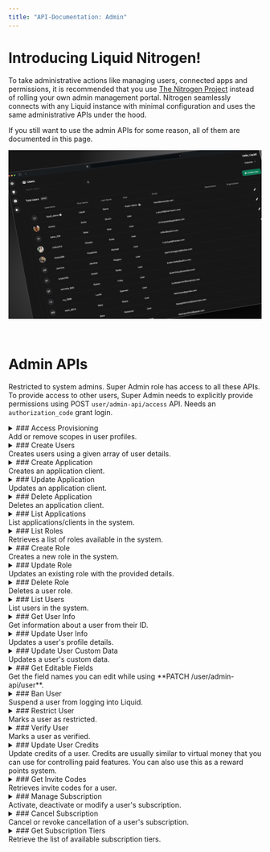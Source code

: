 ```yaml
---
title: "API-Documentation: Admin"
---
```


# Introducing Liquid Nitrogen!

To take administrative actions like managing users, connected apps and permissions, it is recommended that you use [The Nitrogen Project](https://github.com/shrihari-prakash/nitrogen) instead of rolling your own admin management portal. Nitrogen seamlessly connects with any Liquid instance with minimal configuration and uses the same administrative APIs under the hood.

If you still want to use the admin APIs for some reason, all of them are documented in this page.

![Liquid Nitrogen](https://github.com/shrihari-prakash/nitrogen/raw/main/images/banner.png)

 

# Admin APIs

Restricted to system admins. Super Admin role has access to all these APIs. To provide access to other users, Super Admin needs to explicitly provide permissions using POST `user/admin-api/access` API. Needs an `authorization_code` grant login.

<details>
<summary>
### Access Provisioning
<br/>
Add or remove scopes in user profiles.
</summary>

#### Authentication

Requires delegated authentication.

#### Scope

`admin:profile:access:write` (or) role = `super_admin`

#### Before You Start

Read more about access control [here](/Understanding-Access-Control-and-Integrating-with-Other-Microservices).

#### URL

**POST /user/admin-api/access**

#### Request Body

| Parameter  | Type                      | Description                                                                                                                            | Required / Optional |
| ---------- | ------------------------- | -------------------------------------------------------------------------------------------------------------------------------------- | ------------------- |
| targets    | array                     | Array of user IDs.                                                                                                                     | Required            |
| targetType | enum(`user`, `client`)    | Type of target.                                                                                                                        | Required            |
| scope      | array                     | Array of scope names. See full list [here](https://github.com/shrihari-prakash/liquid/blob/main/src/service/scope-manager/scopes.json) | Required            |
| operation  | enum(`set`, `add`, `del`) | Specifies the type of modification.                                                                                                    | Required            |

#### Request Sample (JSON)

```json
{
  "targets": ["507f1f77bcf86cd799439011"],
  "targetType": "user",
  "scope": ["admin:profile:read", "admin:profile:write"],
  "operation": "set"
}
```

#### Response Parameters

| Parameter | Type    | Description |
| --------- | ------- | ----------- |
| ok        | integer | 0 or 1      |

#### Response Sample

```json
{
  "ok": 1
}
```

</details>

<details>
<summary>
### Create Users
<br/>
Creates users using a given array of user details.
</summary>

#### Authentication

Requires delegated authentication.

#### Scope

`admin:profile:create:write`

#### URL

**POST /user/admin-api/create**

#### Request Body (Array Skeleton)

| Parameter        | Type   | Description                                                                                          | Required / Optional |
| ---------------- | ------ | ---------------------------------------------------------------------------------------------------- | ------------------- |
| username         | string | Username for the user. Contains text, numbers and \_ and at least 8 letters                          | Required            |
| firstName        | string | First name of the user.                                                                              | Required            |
| lastName         | string | Last name of the user.                                                                               | Required            |
| email            | string | Email address of the user.                                                                           | Required            |
| password         | string | Password for the user.                                                                               | Required            |
| role             | string | Role of the user. Target role be ranked less than the user calling the API or must be a super admin. | Optional            |
| phoneCountryCode | string | Valid country code.                                                                                  | Optional            |
| phone            | string | Phone number of the user.                                                                            | Optional            |

#### Request Sample (JSON)

```json
[
  {
    "username": "john_doe",
    "firstName": "John",
    "lastName": "Doe",
    "role": "user",
    "phoneCountryCode": "+00",
    "phone": "0000000000",
    "email": "user@example.com",
    "password": "$uper&ecurePassw0rd"
  }
]
```

#### Response Parameters

| Parameter     | Type    | Description              |
| ------------- | ------- | ------------------------ |
| ok            | integer | 0 or 1                   |
| insertedCount | integer | Number of users created. |

#### Response Sample

```json
{
  "ok": 1,
  "insertedCount": 1
}
```

</details>

<details>
<summary>
### Create Application
<br/>
Creates an application client.
</summary>

#### Authentication

Requires delegated authentication.

#### Scope

- `admin:system:internal-client:write`
- `admin:system:external-client:write`

#### URL

**POST /client/admin-api/create**

#### Request Body (Array Skeleton)

| Parameter    | Type                                                                         | Description                              | Required / Optional |
| ------------ | ---------------------------------------------------------------------------- | ---------------------------------------- | ------------------- |
| id           | string                                                                       | ID of the client.                        | Required            |
| grants       | array[enum(client_credentials, authorization_code, refresh_token, password)] | Grants allowed for the client            | Required            |
| redirectUris | array                                                                        | Redirect URIs authorized for the client. | Required            |
| secret       | string                                                                       | The client secret.                       | Required            |
| role         | enum(internal_client, external_client)                                       | Role of the client.                      | Required            |
| scope        | array                                                                        | Array of scope                           | Required            |
| displayName  | string                                                                       | Display name of the client.              | Required            |

#### Request Sample (JSON)

```json
[
  {
    "id": "external_client",
    "grants": ["client_credentials"],
    "redirectUris": ["https://redirect.uri"],
    "secret": "super-secure-client-secret",
    "role": "external_client",
    "scope": ["client:profile:read", "client:social:all"],
    "displayName": "My External Client"
  }
]
```

#### Response Parameters

| Parameter | Type    | Description |
| --------- | ------- | ----------- |
| ok        | integer | 0 or 1      |

#### Response Sample

```json
{
  "ok": 1
}
```

</details>

<details>
<summary>
### Update Application
<br/>
Updates an application client.
</summary>

#### Authentication

Requires delegated authentication.

#### Scope

- `admin:system:internal-client:write`
- `admin:system:external-client:write`

#### URL

**PATCH /client/admin-api/update**

#### Request Body

| Parameter    | Type                                                                         | Description                              | Required / Optional |
| ------------ | ---------------------------------------------------------------------------- | ---------------------------------------- | ------------------- |
| target       | string                                                                       | DBID of the client.                      | Required            |
| id           | string                                                                       | ID of the client.                        | Required            |
| grants       | array[enum(client_credentials, authorization_code, refresh_token, password)] | Grants allowed for the client            | Required            |
| redirectUris | array                                                                        | Redirect URIs authorized for the client. | Required            |
| secret       | string                                                                       | The client secret.                       | Required            |
| role         | enum(internal_client, external_client)                                       | Role of the client.                      | Required            |
| scope        | array                                                                        | Array of scope                           | Required            |
| displayName  | string                                                                       | Display name of the client.              | Required            |

#### Request Sample (JSON)

```json
{
  "target: "507f1f77bcf86cd799439011"
  "id": "external_client",
  "grants": ["client_credentials"],
  "redirectUris": ["https://redirect.uri"],
  "secret": "super-secure-client-secret",
  "role": "external_client",
  "scope": ["client:profile:read", "client:social:all"],
  "displayName": "My External Client"
}
```

#### Response Parameters

| Parameter | Type    | Description |
| --------- | ------- | ----------- |
| ok        | integer | 0 or 1      |

#### Response Sample

```json
{
  "ok": 1
}
```

</details>

<details>
<summary>
### Delete Application
<br/>
Deletes an application client.
</summary>

#### Authentication

Requires delegated authentication.

#### Scope

- `admin:system:internal-client:delete`
- `admin:system:external-client:delete`

#### URL

**DELETE /client/admin-api/delete**

#### Request Body

| Parameter | Type   | Description         | Required / Optional |
| --------- | ------ | ------------------- | ------------------- |
| target    | string | DBID of the client. | Required            |

#### Request Sample (JSON)

```json
{
  "target": "507f1f77bcf86cd799439011"
}
```

#### Response Parameters

| Parameter | Type    | Description |
| --------- | ------- | ----------- |
| ok        | integer | 0 or 1      |

#### Response Sample

```json
{
  "ok": 1
}
```

</details>

<details>
<summary>
### List Applications
<br/>
List applications/clients in the system.
</summary>

#### Authentication

Requires delegated authentication.

#### Scope

`admin:system:client:read`

#### URL

**GET /client/admin-api/list**

#### Query Parameters

| Parameter | Type    | Description                                      | Required / Optional |
| --------- | ------- | ------------------------------------------------ | ------------------- |
| limit     | integer | Records per page                                 | Optional            |
| offset    | integer | `_id` field of last record in the previous page. | Optional            |

#### Response Data Parameters

| Parameter    | Type  | Description            |
| ------------ | ----- | ---------------------- |
| applications | array | Array of applications. |

#### Response Sample

```json
{
  "ok": 1,
  "data": [
    {
      "id": "external_client",
      "grants": ["client_credentials"],
      "redirectUris": ["https://redirect.uri"],
      "secret": "super-secure-client-secret",
      "role": "external_client",
      "scope": ["client:profile:read", "client:social:all"],
      "displayName": "My External Client"
    }
  ]
}
```

</details>

<details>
<summary>
### List Roles
<br/>
Retrieves a list of roles available in the system.
</summary>

#### Authentication

Requires delegated authentication.

#### Scope

`delegated:roles:read`

#### URL

**GET /roles/list**

#### Response Parameters

| Parameter | Type  | Description            |
| --------- | ----- | ---------------------- |
| roles     | array | Array of role objects. |

#### Response Sample

```json
{
  "roles": [
    {
      "id": "role1",
      "displayName": "Role 1",
      "ranking": 1,
      "description": "This is a description"
      "system": true
    },
    {
      "id": "role2",
      "displayName": "Role 2",
      "ranking": 2,
      "description": "This is another description"
      "system": true
    }
  ]
}
```

#### Error Responses

| Error Code    | Description                        |
| ------------- | ---------------------------------- |
| InternalError | An internal server error occurred. |

#### Error Response Sample

**InternalError**

```json
{
  "error": "Internal server error"
}
```

</details>

<details>
<summary>
### Create Role
<br/>
Creates a new role in the system.
</summary>

#### Authentication

Requires delegated authentication.

#### Scope

`admin:roles:write`

#### URL

**POST /roles/admin-api/create**

#### Request Body

| Parameter   | Type   | Description                                                                                                            | Required / Optional |
| ----------- | ------ | ---------------------------------------------------------------------------------------------------------------------- | ------------------- |
| id          | string | Unique identifier for the role. Must be alphanumeric and can include underscores. Length between 1 and 128 characters. | Required            |
| displayName | string | Display name for the role. Length between 1 and 128 characters.                                                        | Required            |
| ranking     | number | Ranking for the role. Must be an integer greater than or equal to 1. Lower the number, higher the ranking              | Required            |
| description | string | Optional description for the role. Length between 1 and 512 characters.                                                | Optional            |

#### Request Sample (JSON)

```json
{
  "id": "example_role",
  "displayName": "Example Role",
  "ranking": 1,
  "description": "This is an example role."
}
```

#### Response Parameters

| Parameter | Type   | Description             |
| --------- | ------ | ----------------------- |
| role      | object | The newly created role. |

#### Response Sample

```json
{
  "role": {
    "id": "example_role",
    "displayName": "Example Role",
    "ranking": 1,
    "description": "This is an example role."
  }
}
```

#### Error Responses

| Error Code        | Description                        |
| ----------------- | ---------------------------------- |
| DuplicateResource | The role ID already exists.        |
| InternalError     | An internal server error occurred. |

#### Error Response Samples

**DuplicateResource**

```json
{
  "error": "Resource already exists."
}
```

**InternalError**

```json
{
  "error": "An internal server error occurred."
}
```

</details>

<details>
<summary>
### Update Role
<br/>
Updates an existing role with the provided details.
</summary>

#### Authentication

Requires delegated authentication.

#### Scope

`admin:roles:write`

#### URL

**PATCH /roles/admin-api/update**

#### Request Body

| Parameter   | Type   | Description                                                                                                        | Required / Optional |
| ----------- | ------ | ------------------------------------------------------------------------------------------------------------------ | ------------------- |
| target      | string | The ID of the role to update.                                                                                      | Required            |
| displayName | string | The new display name for the role. Length between 1 and 128 characters.                                            | Optional            |
| ranking     | number | The new ranking for the role. Must be an integer greater than or equal to 1. Lower the number, higher the ranking. | Optional            |
| description | string | The new description for the role. Length between 1 and 512 characters.                                             | Optional            |

#### Request Sample (JSON)

```json
{
  "target": "example_role",
  "displayName": "Updated Role",
  "ranking": 2,
  "description": "This is an updated description for the role."
}
```

#### Response Parameters

| Parameter | Type   | Description             |
| --------- | ------ | ----------------------- |
| role      | object | The updated role object |

#### Response Sample

```json
{
  "role": {
    "id": "example_role",
    "displayName": "Updated Role",
    "ranking": 2,
    "description": "This is an updated description for the role."
  }
}
```

#### Error Responses

| Error Code       | Description                        |
| ---------------- | ---------------------------------- |
| SystemRoleUpdate | System roles cannot be updated.    |
| NotFound         | Role not found.                    |
| InternalError    | An internal server error occurred. |

#### Error Response Samples

**SystemRoleUpdate**

```json
{
  "message": "System roles cannot be updated."
}
```

**NotFound**

```json
{
  "message": "Role not found."
}
```

**InternalError**

```json
{
  "message": "Internal server error."
}
```

</details>

<details>
<summary>
### Delete Role
<br/>
Deletes a user role.
</summary>

#### Authentication

Requires delegated authentication.

#### Scope

`admin:roles:delete`

#### URL

**DELETE /roles/admin-api/delete**

#### Request Body

| Parameter | Type   | Description                   | Required / Optional |
| --------- | ------ | ----------------------------- | ------------------- |
| target    | string | The ID of the role to delete. | Required            |

#### Request Sample (JSON)

```json
{
  "target": "roleId"
}
```

#### Response Parameters

| Parameter | Type    | Description |
| --------- | ------- | ----------- |
| ok        | integer | 0 or 1      |

#### Response Sample

```json
{
  "ok": 1
}
```

#### Error Responses

| Error Code       | Description                                      |
| ---------------- | ------------------------------------------------ |
| SystemRoleDelete | The role is a system role and cannot be deleted. |
| InternalError    | An internal server error occurred.               |

#### Error Response Samples

**SystemRoleDelete**

```json
{
  "error": "The role is a system role and cannot be deleted."
}
```

**InternalError**

```json
{
  "error": "An internal server error occurred."
}
```

</details>

<details>
<summary>
### List Users
<br/>
List users in the system.
</summary>

#### Authentication

Requires delegated authentication.

#### Scope

`admin:profile:read`

#### URL

**GET /user/admin-api/list**

#### Query Parameters

| Parameter | Type    | Description                                      | Required / Optional |
| --------- | ------- | ------------------------------------------------ | ------------------- |
| limit     | integer | Records per page                                 | Optional            |
| offset    | integer | `_id` field of last record in the previous page. | Optional            |

#### Response Data Parameters

| Parameter | Type  | Description     |
| --------- | ----- | --------------- |
| users     | array | Array of users. |

#### Response Sample

```json
{
  "ok": 1,
  "data": {
    "users": [
      {
        "_id": "507f1f77bcf86cd799439011",
        "firstName": "John",
        "middleName": null,
        "lastName": "Doe",
        "gender": "male",
        "username": "john_doe",
        "role": "user",
        "bio": "Grab a straw, because you suck.",
        "designation": "Software Engineer",
        "profilePictureUrl": "https://image.com/url",
        "pronouns": "he/him",
        "verified": true,
        "verifiedDate": "2023-09-09T13:45:52.505Z",
        "customLink": "https://custom.link",
        "followingCount": 250,
        "followerCount": 1058,
        "isPrivate": true,
        "isSubscribed": true,
        "subscriptionTier": "basic",
        "subscriptionExpiry": "2023-09-09T13:45:52.505Z",
        "isBanned": false,
        "isRestricted": false,
        "email": "john.doe@example.com",
        "phone": "0000000000",
        "customData": {}
      }
    ]
  }
}
```

</details>

<details>
<summary>
### Get User Info
<br/>
Get information about a user from their ID.
</summary>

#### Authentication

Requires delegated authentication.

#### Scope

`admin:profile:read`

#### URL

**POST /user/admin-api/retrieve-user-info**

#### Request Body

| Parameter | Type                                  | Description                 | Required / Optional |
| --------- | ------------------------------------- | --------------------------- | ------------------- |
| targets   | string                                | Array of user IDs or emails | Required            |
| field     | boolean (\_id, email, sanitizedEmail) |                             | Optional            |

#### Response Data Parameters

| Parameter | Type  | Description     |
| --------- | ----- | --------------- |
| users     | array | Array of users. |

#### Response Sample

```json
{
  "ok": 1,
  "data": {
    "users": [
      {
        "_id": "507f1f77bcf86cd799439011",
        "firstName": "John",
        "middleName": null,
        "lastName": "Doe",
        "gender": "male",
        "username": "john_doe",
        "role": "user",
        "bio": "Grab a straw, because you suck.",
        "designation": "Software Engineer",
        "profilePictureUrl": "https://image.com/url",
        "pronouns": "he/him",
        "verified": true,
        "verifiedDate": "2023-09-09T13:45:52.505Z",
        "customLink": "https://custom.link",
        "followingCount": 250,
        "followerCount": 1058,
        "isPrivate": true,
        "isSubscribed": true,
        "subscriptionTier": "basic",
        "subscriptionExpiry": "2023-09-09T13:45:52.505Z",
        "isBanned": false,
        "isRestricted": false,
        "email": "john.doe@example.com",
        "phone": "0000000000",
        "customData": {}
      }
    ]
  }
}
```

</details>

<details>
<summary>
### Update User Info
<br/>
Updates a user's profile details.
</summary>

#### Authentication

Requires delegated authentication.

#### Scope

- `admin:profile:write`
- `admin:profile:sensitive:extreme:write`
- `admin:profile:sensitive:high:write`
- `admin:profile:sensitive:medium:write`
- `admin:profile:sensitive:low:write`

#### Before You Start

Read about editing users [here](/fields-and-attributes/All-Fields#updating-fields)

#### URL

**PATCH /user/admin-api/update**

#### Request Body

| Parameter        | Type   | Description                                                                 | Required / Optional |
| ---------------- | ------ | --------------------------------------------------------------------------- | ------------------- |
| target           | string | `_id` of the user.                                                          | Optional            |
| username         | string | Username for the user. Contains text, numbers and \_ and at least 8 letters | Optional            |
| firstName        | string | First name of the user.                                                     | Optional            |
| lastName         | string | Last name of the user.                                                      | Optional            |
| email            | string | Email address of the user.                                                  | Optional            |
| password         | string | Password for the user.                                                      | Optional            |
| role             | string | Role of the user.                                                           | Optional            |
| phoneCountryCode | string | Valid country code.                                                         | Optional            |
| phone            | string | Phone number of the user.                                                   | Optional            |

#### Request Sample (JSON)

```json
[
  {
    "username": "john_doe",
    "firstName": "John",
    "lastName": "Doe",
    "role": "user",
    "phoneCountryCode": "+00",
    "phone": "0000000000",
    "email": "user@example.com",
    "password": "$uper&ecurePassw0rd"
  }
]
```

#### Response Parameters

| Parameter | Type    | Description |
| --------- | ------- | ----------- |
| ok        | integer | 0 or 1      |

#### Response Sample

```json
{
  "ok": 1
}
```

</details>

<details>
<summary>
### Update User Custom Data
<br/>
Updates a user's custom data.
</summary>

#### Authentication

Requires delegated authentication.

#### Scope

`admin:profile:custom-data:write`

#### Before You Start

Read about custom data [here](/fields-and-attributes/Custom-Data)

#### URL

**PUT /user/admin-api/custom-data**

#### Request Body

| Parameter  | Type   | Description        | Required / Optional |
| ---------- | ------ | ------------------ | ------------------- |
| target     | string | `_id` of the user. | Required            |
| customData | object | JSON data object   | Required            |

#### Request Sample (JSON)

```json
{
  "target": "507f1f77bcf86cd799439011",
  "customData": {
    "themePreference": "dark",
    "nestedKey": {
      "integer": 1
    }
  }
}
```

#### Response Parameters

| Parameter | Type    | Description |
| --------- | ------- | ----------- |
| ok        | integer | 0 or 1      |

#### Response Sample

```json
{
  "ok": 1
}
```

</details>

<details>
<summary>
### Get Editable Fields
<br/>
Get the field names you can edit while using **PATCH /user/admin-api/user**.
</summary>

#### Authentication

Requires delegated authentication.

#### Scope

`admin:configuration:read`

#### URL

**POST /user/admin-api/create**

#### Request Body

| Parameter      | Type  | Description                                            |
| -------------- | ----- | ------------------------------------------------------ |
| editableFields | array | Array of fields that are editable by the current user. |

#### Response Sample

```json
{
  "data": {
    "editableFields": ["string"]
  }
}
```

</details>

<details>
<summary>
### Ban User
<br/>
Suspend a user from logging into Liquid.
</summary>

#### Authentication

Requires delegated authentication.

#### Scope

`admin:profile:ban:write`

#### URL

**POST /user/admin-api/ban**

#### Request Body

| Parameter | Type    | Description                                 |
| --------- | ------- | ------------------------------------------- |
| target    | array   | `_id` of the user to be banned or unbanned. |
| state     | boolean | Ban status.                                 |

#### Request Sample

```json
{
  "target": "507f1f77bcf86cd799439011",
  "state": true
}
```

#### Response Sample

```json
{
  "ok": 1
}
```

</details>

<details>
<summary>
### Restrict User
<br/>
Marks a user as restricted.
</summary>

#### Authentication

Requires delegated authentication.

#### Scope

`admin:profile:restrict:write`

#### URL

**POST /user/admin-api/restrict**

#### Request Body

| Parameter | Type    | Description                                         |
| --------- | ------- | --------------------------------------------------- |
| target    | array   | `_id` of the user to be restricted or unrestricted. |
| state     | boolean | Ban status.                                         |

#### Request Sample

```json
{
  "target": "507f1f77bcf86cd799439011",
  "state": true
}
```

#### Response Sample

```json
{
  "ok": 1
}
```

</details>

<details>
<summary>
### Verify User
<br/>
Marks a user as verified.
</summary>

#### Authentication

Requires delegated authentication.

#### Scope

`admin:profile:verifications:write`

#### URL

**POST /user/admin-api/verify**

#### Request Body

| Parameter | Type    | Description                                     |
| --------- | ------- | ----------------------------------------------- |
| target    | array   | `_id` of the user to be verified or unverified. |
| state     | boolean | Ban status.                                     |

#### Request Sample

```json
{
  "target": "507f1f77bcf86cd799439011",
  "state": true
}
```

#### Response Sample

```json
{
  "ok": 1
}
```

</details>

<details>
<summary>
### Update User Credits
<br/>
Update credits of a user. Credits are usually similar to virtual money that you can use for controlling paid features. You can also use this as a reward points system.
</summary>

#### Authentication

Requires delegated authentication.

#### Scope

`admin:profile:credits:write`

#### Special Instructions

- Adjust the number of credits that a user has while signing up using the option `user.account-creation.initial-credit-count`.

#### URL

**POST /user/admin-api/credits**

#### Request Body

| Parameter | Type                                  | Description                                     |
| --------- | ------------------------------------- | ----------------------------------------------- |
| target    | array                                 | `_id` of the user to be verified or unverified. |
| type      | enum(`increment`, `decrement`, `set`) | Operation to be performed on the credit value.  |

#### Request Sample

```json
{
  "target": "6291396efe7079829e49b723",
  "operation": "increment",
  "value": 50
}
```

#### Response Sample

```json
{
  "ok": 1
}
```

</details>

<details>
<summary>
### Get Invite Codes
<br/>
Retrieves invite codes for a user.
</summary>

#### Authentication

Requires a delegated authentication

#### Scope

`admin:social:invite-code:read`

#### URL

**GET /user/admin-api/invite-codes**

#### Before You Start

Read more about the Invite-Only system [here](/features/Invite-Only-Mode).

#### Query Parameters

| Parameter | Type  | Description                                                                                          |
| --------- | ----- | ---------------------------------------------------------------------------------------------------- |
| target    | array | Array of invite codes. Absence of `targetId` parameter in objects means the invite code is not used. |

#### Response Sample

```json
{
  "ok": 1,
  "data": {
    "inviteCodes": [
      {
        "code": "GU-2526-1687389089010",
        "createdAt": "2023-06-21T16:31:29.012Z",
        "updatedAt": "2023-09-06T15:07:42.794Z",
        "targetId": "64f895bec011931326757de6"
      },
      {
        "code": "IE-2949-1687895089010",
        "createdAt": "2023-06-21T16:31:29.012Z",
        "updatedAt": "2023-06-21T16:31:29.012Z"
      },
      {
        "code": "RN-9486-1687365089009",
        "createdAt": "2023-06-21T16:31:29.012Z",
        "updatedAt": "2023-06-22T16:48:48.622Z"
      },
      {
        "code": "AX-4751-1687286989010",
        "createdAt": "2023-06-21T16:31:29.012Z",
        "updatedAt": "2023-06-21T16:31:29.012Z"
      },
      {
        "code": "PJ-5631-1689673089010",
        "createdAt": "2023-06-21T16:31:29.012Z",
        "updatedAt": "2023-06-21T16:31:29.012Z"
      }
    ]
  }
}
```

</details>

<details>
<summary>
### Manage Subscription
<br/>
Activate, deactivate or modify a user's subscription.
</summary>

#### Authentication

Requires delegated authentication.

#### Scope

`admin:profile:subscriptions:write` or role = `super_admin`

#### URL

**POST /user/admin-api/subscription**

#### Request Body

| Parameter              | Type              | Description                                | Required / Optional    |
| ---------------------- | ----------------- | ------------------------------------------ | ---------------------- |
| target                 | string            | User ID of the target user                 | Required               |
| state                  | boolean           | Whether the subscription is active         | Required               |
| expiry                 | string (ISO date) | Expiration date for the subscription       | Required if state=true |
| tier                   | string            | The subscription tier (from configuration) | Optional               |
| subscriptionIdentifier | string or number  | External identifier for the subscription   | Optional               |

#### Request Sample

```json
{
  "target": "507f1f77bcf86cd799439011",
  "state": true,
  "expiry": "2026-07-28T00:00:00.000Z",
  "tier": "premium",
  "subscriptionIdentifier": "subscription_12345"
}
```

#### Response Sample

```json
{
  "ok": 1
}
```

</details>

<details>
<summary>
### Cancel Subscription
<br/>
Cancel or revoke cancellation of a user's subscription.
</summary>

#### Authentication

Requires delegated authentication.

#### Scope

`admin:profile:subscriptions:write` or role = `super_admin`

#### URL

**POST /user/admin-api/subscription-cancel**

#### Request Body

| Parameter | Type    | Description                           | Required / Optional |
| --------- | ------- | ------------------------------------- | ------------------- |
| target    | string  | User ID of the target user            | Required            |
| cancelled | boolean | Whether the subscription is cancelled | Required            |

#### Request Sample

```json
{
  "target": "507f1f77bcf86cd799439011",
  "cancelled": true
}
```

#### Response Sample

```json
{
  "ok": 1
}
```

</details>

<details>
<summary>
### Get Subscription Tiers
<br/>
Retrieve the list of available subscription tiers.
</summary>

#### Authentication

Requires delegated authentication.

#### Scope

`admin:profile:subscriptions:read` or role = `super_admin`

#### URL

**GET /user/admin-api/subscription-tiers**

#### Response Sample

```json
{
  "ok": 1,
  "data": {
    "subscriptionTiers": [
      {
        "name": "basic",
        "isBaseTier": true
      },
      {
        "name": "premium",
        "isBaseTier": false
      },
      {
        "name": "enterprise",
        "isBaseTier": false
      }
    ]
  }
}
```

</details>
